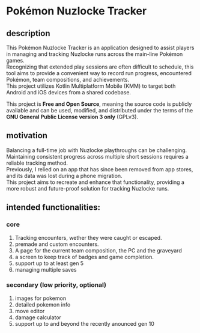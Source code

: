 # Pokémon Nuzlocke Tracker

## description

This Pokémon Nuzlocke Tracker is an application designed to assist players in managing and tracking Nuzlocke runs across the main-line Pokémon games.  
Recognizing that extended play sessions are often difficult to schedule, this tool aims to provide a convenient way to record run progress, encountered Pokémon, team compositions, and achievements.  
This project utilizes Kotlin Multiplatform Mobile (KMM) to target both Android and iOS devices from a shared codebase.

This project is **Free and Open Source**, meaning the source code is publicly available and can be used, modified, and distributed under the terms of the **GNU General Public License version 3 only** (GPLv3).

## motivation

Balancing a full-time job with Nuzlocke playthroughs can be challenging.  
Maintaining consistent progress across multiple short sessions requires a reliable tracking method.  
Previously, I relied on an app that has since been removed from app stores, and its data was lost during a phone migration.  
This project aims to recreate and enhance that functionality, providing a more robust and future-proof solution for tracking Nuzlocke runs.

## intended functionalities:

### core

1. Tracking encounters, wether they were caught or escaped.
2. premade and custom encounters.
3. A page for the current team composition, the PC and the graveyard
4. a screen to keep track of badges and game completion.
5. support up to at least gen 5
6. managing multiple saves

### secondary (low priority, optional)

1. images for pokemon
2. detailed pokemon info
3. move editor
4. damage calculator
5. support up to and beyond the recently anounced gen 10
